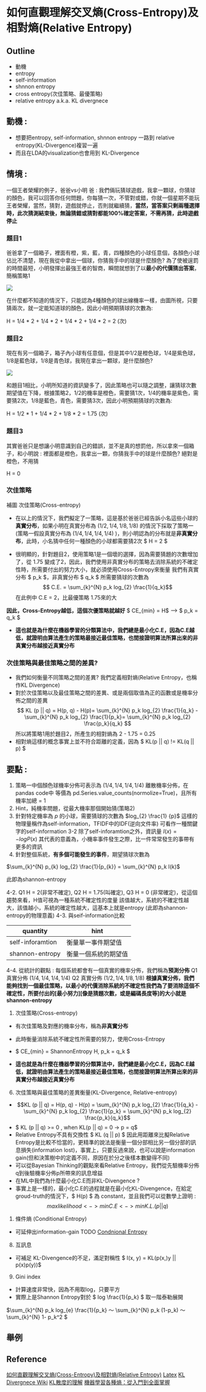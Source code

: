 # 如何直觀理解交叉熵(Cross-Entropy)及相對熵(Relative Entropy)
## Outline
* 動機
* entropy
* self-information
* shnnon entropy
* cross entropy(次佳策略、最優策略)
* relative entropy a.k.a. KL divergnece
## 動機 : 
* 想要把entropy, self-information, shnnon entropy 一路到 relative entropy(KL-Divergence)複習一遍
* 而且在LDA的visualization也會用到 KL-Divergence
## 情境 : 
一個王者榮耀的例子，爸爸vs小明
爸 : 
我們倆玩猜球遊戲，我拿一顆球，你猜球的顏色，我可以回答你任何問題，你每猜一次，不管對或錯，你就一個星期不能玩王者榮耀，當然，猜對，遊戲就停止，否則就繼續猜，**當然，當答案只剩兩種選擇時，此次猜測結束後，無論猜錯或猜對都能100%確定答案，不需再猜，此時遊戲停止**

### 題目1 
爸爸拿了一個箱子，裡面有橙，紫，藍，青，四種顏色的小球任意個，各顏色小球佔比不清楚，現在我從中拿出一個球，你猜我手中的球是什麼顏色?
為了使被逞罰的時間最短，小明發揮出最強王者的智商，瞬間就想到了以**最小的代價猜出答案**，簡稱策略1

<img src = './images/Strategy1.png'></img>

在什麼都不知道的情況下，只能認為4種顏色的球出線機率一樣，由圖所視，只要猜兩次，就一定能知道球的顏色，因此小明預期猜球的次數為:

H = 1/4 * 2 + 1/4 * 2 + 1/4 * 2 + 1/4 * 2 = 2 (次)

### 題目2
現在有另一個箱子，箱子內小球有任意個，但是其中1/2是橙色球，1/4是紫色球，1/8是藍色球，1/8是青色球，我現在拿出一顆球，是什麼顏色?

<img src = './images/Strategy2.png'></img>

和題目1相比，小明所知道的資訊變多了，因此策略也可以隨之調整，讓猜球次數期望值在下降，根據策略2，1/2的機率是橙色，需要猜1次，1/4的機率是紫色，需要猜2次，1/8是藍色，青色，需要猜3次，因此小明預期猜球的次數為:

H = 1/2 * 1 + 1/4 * 2 + 1/8 * 2  = 1.75 (次)

### 題目3
其實爸爸只是想讓小明意識到自己的錯誤，並不是真的想罰他，所以拿來一個箱子，和小明說 : 裡面都是橙色，我拿出一顆，你猜我手中的球是什麼顏色?
絕對是橙色，不用猜

H = 0

### 次佳策略
<img>補圖</img>
次佳策略(Cross-entropy)
* 在以上的情況下，我們擬定了一策略，這是基於爸爸已經告訴小名這些小球的**真實分布**，如果小明在真實分布為 $(1/2, 1/4, 1/8, 1/8)$ 的情況下採取了策略一(策略一假設真實分布為 $(1/4, 1/4, 1/4, 1/4)$ )，則小明認為的分布就是**非真實分布**，此時，小名猜中任何一種顏色的小球都需要猜2次 $ H = 2 $

* 很明顯的，針對題目2，使用策略1是一個壞的選擇，因為需要猜題的次數增加了，從 1.75 變成了2，因此，我們使用非真實分布的策略去消除系統的不確定性時，所需要付出的努力大小，就必須使用Cross-Entropy來衡量
我們有真實分布 $ p_k $，非真實分布 $ q_k $
所需要猜球的次數為 $$ C.E. = \sum_{k}^{N} p_k log_{2} \frac{1}{q_k}$$
在此例中 C.E = 2，比最優策略 1.75來的大

**因此，Cross-Entropy越低，這個次優策略就越好**
$ CE_{min} = H$ -->   $ p_k = q_k $

* **這也就是為什麼在機器學習的分類算法中，我們總是最小化C.E，因為C.E越低，就證明由算法產生的策略最接近最佳策略，也間接證明算法所算出來的非真實分布越接近真實分布**

### 次佳策略與最佳策略之間的差異?
* 我們如何衡量不同策略之間的差異? 我們定義相對熵(Relative Entropy，也稱作KL Divergence)
* 對於次佳策略以及最佳策略之間的差異、或是兩個取值為正的函數或是機率分佈之間的差異
$$
KL (p || q) = H(p, q) - H(p)= \sum_{k}^{N} p_k log_{2} \frac{1}{q_k} - \sum_{k}^{N} p_k log_{2} \frac{1}{p_k}= \sum_{k}^{N} p_k log_{2} \frac{p_k}{q_k}
$$
所以將策略1用於題目2，所產生的相對熵為 2 - 1.75 = 0.25
* 相對熵這樣的概念事實上並不符合距離的定義，因為 $ KL(p || q) != KL(q || p) $ 
## 要點 : 

1. 策略一中個顏色球機率分佈可表示為 $(1/4, 1/4, 1/4, 1/4)$ 離散機率分佈，在pandas code中 等價為 pd.Series.value_counts(normolize=True)，且所有機率加總 = 1
2. Hint，純機率問題，從最大機率那個開始猜(策略2)
3. 針對特定機率為 $p$ 的小球，需要猜球的次數為 $log_{2} \frac{1} {p}$ 這樣的物理量稱作為self-information，TFIDF中的IDF(逆向文件率) 可看作一種關鍵字的self-information
   3-2
   除了self-inforamtion之外，資訊量 $I(x) = -log P(x)$
   其代表的意義為，小機率事件發生之際，比一件常常發生的事帶有更多的資訊 
4. 針對整個系統，**有多個可能發生的事件**，期望猜球次數為 

$\sum_{k}^{N} p_{k} log_{2} \frac{1}{p_{k}} = \sum_{k}^{N} p_k I(k)$

此即為shannon-entropy

4-2. 
Q1 H = 2(非常不確定), Q2 H = 1.75(叫確定),  Q3 H = 0
     (非常確定)，從這個趨勢來看，H值可視為一種系統不確定性的度量
     該值越大，系統的不確定性越大，該值越小，系統的確定性越大，這基本上就是entropy (此即為shannon-entropy的物理意義)
4-3.
與seif-information比較

|quantity|hint|
|--------|----|
|self-inforamtion|衡量單一事件期望值|
|shannon-entropy|衡量一個系統的期望值|

4-4.
從統計的觀點 : 
每個系統都會有一個真實的機率分佈，我們稱為**預測分佈**
Q1 真實分佈 $(1/4, 1/4, 1/4, 1/4)$
Q2 真實分佈 $(1/2, 1/4, 1/8, 1/8)$
**根據真實分佈，我們能夠找到一個最佳策略，以最小的代價消除系統的不確定性我們為了要消除這個不確定性，所要付出的[最小努力][像是猜題次數，或是編碼長度等]的大小就是shannon-entropy**

1. 次佳策略(Cross-entropy)
* 有次佳策略及對應的機率分布，稱為**非真實分布**

* 此時衡量消除系統不確定性所需要的努力，使用Cross-Entropy

* $ CE_{min} = ShannonEntropy H, p_k = q_k $

* **這也就是為什麼在機器學習的分類算法中，我們總是最小化C.E，因為C.E越低，就證明由算法產生的策略最接近最佳策略，也間接證明算法所算出來的非真實分布越接近真實分布**

6. 次佳策略與最佳策略的差異衡量(KL-Divergence, Relative-entropy)
* $$KL (p || q) = H(p, q) - H(p) = \sum_{k}^{N} p_k log_{2} \frac{1}{q_k} - \sum_{k}^{N} p_k log_{2} \frac{1}{p_k} = \sum_{k}^{N} p_k log_{2} \frac{p_k}{q_k}$$
* $ KL (p || q) >= 0 , when KL(p || q) = 0 -> p = q$
* Relative Entropy不具有交換性 $ KL (q || p) $ 
  因此用距離來比擬Relative Entropy是比較不恰當的，更精準的說法是衡量一個分部相比另一個分部的訊息損失(information lost)，事實上，只要反過來說，也可以說是information gain(但和決策樹中的定義不同，原因在於分之後樣本數變得不同)
* 可以從Bayesian Thinking的觀點來看Relative Entropy，我們從先驗機率分佈q到後驗機率分佈p所帶來的訊息增益
* 在ML中我們為什麼最小化C.E而非KL-Divengence ? 
* 事實上是一樣的，最小化C.E的過程就是在最小化KL-Divengence，在給定groud-truth的情況下，$ H(p) $ 為 constant，並且我們可以從數學上證明 : 
$$
   max likelihood <-> min C.E <-> min K.L.(p || q) 
$$

1. 條件熵 (Conditional Entropy) 
* 可延伸出information-gain
TODO 
[Condnional Entropy](https://blog.csdn.net/qq_40587575/article/details/80219080)

8. 互訊息 
* 可補足 KL-Divengence的不足，滿足對稱性
$ I(x, y) = KL(p(x,)y || p(x)p(y))$
  
9. Gini index
* 計算速度非常快，因為不用取log，只要平方
* 實際上是Shannon Entropy對於 $ log \frac{1}{p_k} $ 取一階泰勒展開

$\sum_{k}^{N} p_k log_{e} \frac{1}{p_k}   ～  \sum_{k}^{N} p_k (1-p_k) ～  \sum_{k}^{N} 1- p_k^2 $


## 舉例


## Reference
[如何直觀理解交叉熵(Cross-Entropy)及相對熵(Relative Entropy)](https://www.zhihu.com/question/41252833)
[Latex](https://blog.csdn.net/u011974639/article/details/77118023)
[KL Divergnece Wiki](https://zh.wikipedia.org/wiki/%E7%9B%B8%E5%AF%B9%E7%86%B5)
[KL散度的理解](https://blog.csdn.net/ericcchen/article/details/72357411)
[機器學習各種熵：從入門到全面掌握](https://kknews.cc/zh-tw/news/rxxp9xv.html)
